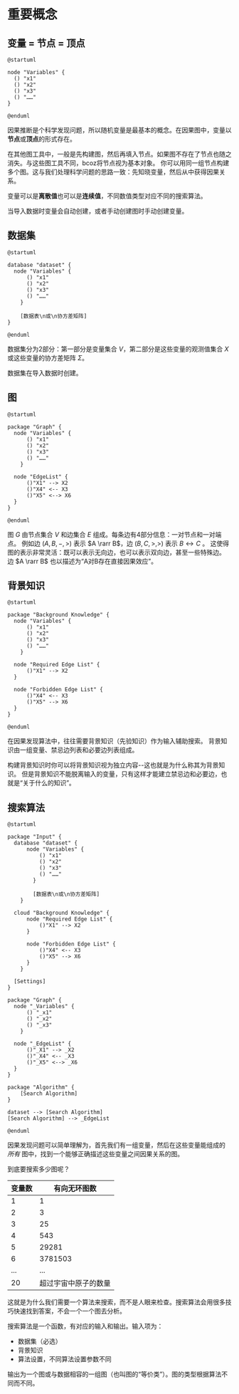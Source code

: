 # 重要概念

## 变量 = 节点 = 顶点

```plantuml
@startuml

node "Variables" {
  () "x1"
  () "x2"
  () "x3"
  () "……"
}

@enduml
```

因果推断是个科学发现问题，所以随机变量是最基本的概念。在因果图中，变量以**节点**或**顶点**的形式存在。

在其他图工具中，一般是先构建图，然后再填入节点。如果图不存在了节点也随之消失。与这些图工具不同，bcoz将节点视为基本对象。
你可以用同一组节点构建多个图。这与我们处理科学问题的思路一致：先知晓变量，然后从中获得因果关系。

变量可以是**离散值**也可以是**连续值**，不同数值类型对应不同的搜索算法。

当导入数据时变量会自动创建，或者手动创建图时手动创建变量。

## 数据集

```plantuml
@startuml

database "dataset" {
  node "Variables" {
      () "x1"
      () "x2"
      () "x3"
      () "……"
    }
    
    [数据表\n或\n协方差矩阵]
}

@enduml
```
数据集分为2部分：第一部分是变量集合 $V$，第二部分是这些变量的观测值集合 $X$ 或这些变量的协方差矩阵 $\Sigma$。

数据集在导入数据时创建。

## 图

```plantuml
@startuml

package "Graph" {
  node "Variables" {
      () "x1"
      () "x2"
      () "x3"
      () "……"
    }

  node "EdgeList" {
      ()"X1" --> X2
      ()"X4" <-- X3
      ()"X5" <--> X6
  }
}

@enduml
```

图 $G$ 由节点集合 $V$ 和边集合 $E$ 组成。每条边有4部分信息：一对节点和一对端点。
例如边 $(A, B, -, >)$ 表示 $A \rarr B$，边 $(B, C, >, >)$ 表示 $B \leftrightarrow C$ 。
这使得图的表示非常灵活：既可以表示无向边，也可以表示双向边，甚至一些特殊边。
边 $A \rarr B$ 也以描述为“A对B存在直接因果效应”。

## 背景知识

```plantuml
@startuml

package "Background Knowledge" {
  node "Variables" {
      () "x1"
      () "x2"
      () "x3"
      () "……"
    }

  node "Required Edge List" {
      ()"X1" --> X2
  }

  node "Forbidden Edge List" {
      ()"X4" <-- X3
      ()"X5" --> X6
  }
}

@enduml
```

在因果发现算法中，往往需要背景知识（先验知识）作为输入辅助搜索。
背景知识由一组变量、禁忌边列表和必要边列表组成。

构建背景知识时你可以将背景知识视为独立内容--这也就是为什么称其为背景知识。
但是背景知识不能脱离输入的变量，只有这样才能建立禁忌边和必要边，也就是“关于什么的知识”。

## 搜索算法

```plantuml
@startuml

package "Input" {
  database "dataset" {
      node "Variables" {
          () "x1"
          () "x2"
          () "x3"
          () "……"
        }

        [数据表\n或\n协方差矩阵]
    }

  cloud "Background Knowledge" {
      node "Required Edge List" {
          ()"X1" --> X2
      }

      node "Forbidden Edge List" {
          ()"X4" <-- X3
          ()"X5" --> X6
      }
    }

  [Settings]
}

package "Graph" {
  node "_Variables" {
      () "_x1"
      () "_x2"
      () "_x3"
    }

  node "_EdgeList" {
      ()"_X1" --> _X2
      ()"_X4" <-- _X3
      ()"_X5" <--> _X6
  }
}

package "Algorithm" {
    [Search Algorithm]
}

dataset --> [Search Algorithm]
[Search Algorithm] --> _EdgeList

@enduml
```

因果发现问题可以简单理解为，首先我们有一组变量，然后在这些变量能组成的 *所有* 图中，找到一个能够正确描述这些变量之间因果关系的图。

到底要搜索多少图呢？

| 变量数 | 有向无环图数 |
| ----- | -----------|
| 1     | 1          |
| 2     | 3          |
| 3     | 25         |
| 4     | 543        |
| 5     | 29281      |
| 6     | 3781503    |
| ...   | ...        |
| 20    | 超过宇宙中原子的数量    |

这就是为什么我们需要一个算法来搜索，而不是人眼来检查。搜索算法会用很多技巧快速找到答案，不会一个一个图去分析。

搜索算法是一个函数，有对应的输入和输出。输入项为：

* 数据集（必选）
* 背景知识
* 算法设置，不同算法设置参数不同

输出为一个图或与数据相容的一组图（也叫图的“等价类”）。图的类型根据算法不同而不同。